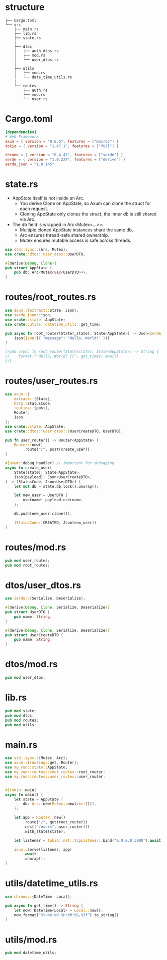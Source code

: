 # structure

```
├── Cargo.toml
└── src
    ├── main.rs
    ├── lib.rs
    ├── state.rs
    |
    ├── dtos
    │   ├── auth_dtos.rs
    │   ├── mod.rs
    │   └── user_dtos.rs
    |
    ├── utils
    │   ├── mod.rs
    │   └── date_time_utils.rs
    |
    └── routes
        ├── auth.rs
        ├── mod.rs
        └── user.rs
```

# Cargo.toml

```toml
[dependencies]
# Web Framework
axum = { version = "0.8.5", features = ["macros"] }
tokio = { version = "1.47.1", features = ["full"] }

chrono = { version = "0.4.42", features = ["serde"] }
serde = { version = "1.0.228", features = ["derive"] }
serde_json = "1.0.145"

```

# state.rs

- AppState itself is not inside an Arc.
  - You derive Clone on AppState, so Axum can clone the struct for each request.
  - Cloning AppState only clones the struct, the inner db is still shared via Arc.
- The db field is wrapped in Arc<Mutex<...>>:
  - Multiple cloned AppState instances share the same db.
  - Arc ensures thread-safe shared ownership.
  - Mutex ensures mutable access is safe across threads.

```rs
use std::sync::{Arc, Mutex};
use crate::dtos::user_dtos::UserDTO;

#[derive(Debug, Clone)]
pub struct AppState {
    pub db: Arc<Mutex<Vec<UserDTO>>>,
}
```

# routes/root_routes.rs

```rs
use axum::{extract::State, Json};
use serde_json::json;
use crate::state::AppState;
use crate::utils::datetime_utils::get_time;

pub async fn root_router(State(_state): State<AppState>) -> Json<serde_json::Value> {
    Json(json!({ "message": "Hello, World!" }))
}

//pub async fn root_router(State(state): State<AppState>) -> String {
//    format!("Hello, World! {}", get_time().await)
//}
```

# routes/user_routes.rs

```rs
use axum::{
    extract::{State},
    http::StatusCode,
    routing::{post},
    Router,
    Json,
};
use crate::state::AppState;
use crate::dtos::user_dtos::{UserCreateDTO, UserDTO};

pub fn user_router() -> Router<AppState> {
    Router::new()
        .route("/", post(create_user))
}

#[axum::debug_handler] // important for debugging
async fn create_user(
    State(state): State<AppState>,
    Json(payload): Json<UserCreateDTO>,
) -> (StatusCode, Json<UserDTO>) {
    let mut db = state.db.lock().unwrap();

    let new_user = UserDTO {
        username: payload.username,
    };

    db.push(new_user.clone());

    (StatusCode::CREATED, Json(new_user))
}
```

# routes/mod.rs

```rs
pub mod user_routes;
pub mod root_routes;
```

# dtos/user_dtos.rs

```rs
use serde::{Serialize, Deserialize};

#[derive(Debug, Clone, Serialize, Deserialize)]
pub struct UserDTO {
    pub name: String,
}

#[derive(Debug, Clone, Serialize, Deserialize)]
pub struct UserCreateDTO {
    pub name: String,
}

```

# dtos/mod.rs

```rs
pub mod user_dtos;
```

# lib.rs

```rs
pub mod state;
pub mod dtos;
pub mod routes;
pub mod utils;
```

# main.rs

```rs
use std::sync::{Mutex, Arc};
use axum::{routing::get, Router};
use my_run::state::AppState;
use my_run::routes::root_routes::root_router;
use my_run::routes::user_routes::user_router;


#[tokio::main]
async fn main() {
    let state = AppState {
        db: Arc::new(Mutex::new(vec![])),
    };

    let app = Router::new()
        .route("/", get(root_router))
        .nest("/users", user_router())
        .with_state(state);

    let listener = tokio::net::TcpListener::bind("0.0.0.0:3000").await.unwrap();

    axum::serve(listener, app)
        .await
        .unwrap();
}
```

# utils/datetime_utils.rs

```rs
use chrono::{DateTime, Local};

pub async fn get_time() -> String {
    let now: DateTime<Local> = Local::now();
    now.format("%Y-%m-%d %H:%M:%S,%3f").to_string()
}
```

# utils/mod.rs

```rs
pub mod datetime_utils;
```
